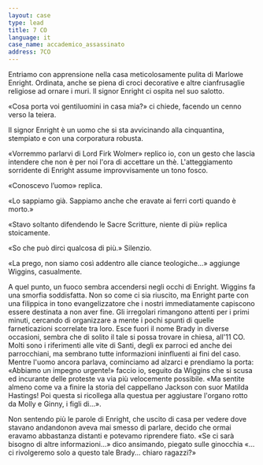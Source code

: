 ```yaml
---
layout: case
type: lead
title: 7 CO
language: it
case_name: accademico_assassinato
address: 7CO
---
```


Entriamo con apprensione nella casa meticolosamente pulita di Marlowe Enright. Ordinata, anche se piena di croci decorative e altre cianfrusaglie religiose ad ornare i muri. Il signor Enright ci ospita nel suo salotto.

«Cosa porta voi gentiluomini in casa mia?» ci chiede, facendo un cenno verso la teiera.

Il signor Enright è un uomo che si sta avvicinando alla cinquantina, stempiato e con una corporatura robusta.

«Vorremmo parlarvi di Lord Firk Wolmer» replico io, con un gesto che lascia intendere che non è per noi l'ora di accettare un thè. L'atteggiamento sorridente di Enright assume improvvisamente un tono fosco.

«Conoscevo l’uomo» replica.

«Lo sappiamo già. Sappiamo anche che eravate ai ferri corti quando è morto.»

«Stavo soltanto difendendo le Sacre Scritture, niente di più» replica stoicamente.

 «So che può dirci qualcosa di più.» Silenzio.

«La prego, non siamo così addentro alle ciance teologiche...» aggiunge Wiggins, casualmente.

A quel punto, un fuoco sembra accendersi negli occhi di Enright. Wiggins fa una smorfia soddisfatta. Non so come ci sia riuscito, ma Enright parte con una filippica in tono evangelizzatore che i nostri immediatamente capiscono essere destinata a non aver fine. Gli irregolari rimangono attenti per i primi minuti, cercando di organizzare a mente i pochi spunti di quelle farneticazioni scorrelate tra loro. Esce fuori il nome Brady in diverse occasioni, sembra che di solito il tale si possa trovare in chiesa, all'11 CO. Molti sono i riferimenti alle vite di Santi, degli ex parroci ed anche dei parrocchiani, ma sembrano tutte informazioni ininfluenti ai fini del caso. Mentre l'uomo ancora parlava, cominciamo ad alzarci e prendiamo la porta: «Abbiamo un impegno urgente!» faccio io, seguito da Wiggins che si scusa ed incurante delle proteste va via più velocemente possibile. «Ma sentite almeno come va a finire la storia del cappellano Jackson con suor Matilda Hastings! Poi questa si ricollega alla questua per aggiustare l'organo rotto da Molly e Ginny, i figli di...».

Non sentendo più le parole di Enright, che uscito di casa per vedere dove stavano andandonon aveva mai smesso di parlare, decido che ormai eravamo abbastanza distanti e potevamo riprendere fiato. «Se ci sarà bisogno di altre informazioni...» dico ansimando, piegato sulle ginocchia «... ci rivolgeremo solo a questo tale Brady... chiaro ragazzi?»